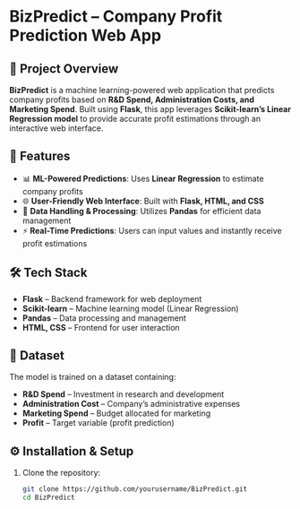 
# BizPredict – Company Profit Prediction Web App  

## 📌 Project Overview  
**BizPredict** is a machine learning-powered web application that predicts company profits based on **R&D Spend, Administration Costs, and Marketing Spend**. Built using **Flask**, this app leverages **Scikit-learn’s Linear Regression model** to provide accurate profit estimations through an interactive web interface.

## 🚀 Features  
- 📊 **ML-Powered Predictions**: Uses **Linear Regression** to estimate company profits  
- 🌐 **User-Friendly Web Interface**: Built with **Flask, HTML, and CSS**  
- 📂 **Data Handling & Processing**: Utilizes **Pandas** for efficient data management  
- ⚡ **Real-Time Predictions**: Users can input values and instantly receive profit estimations  

## 🛠️ Tech Stack  
- **Flask** – Backend framework for web deployment  
- **Scikit-learn** – Machine learning model (Linear Regression)  
- **Pandas** – Data processing and management  
- **HTML, CSS** – Frontend for user interaction  

## 📂 Dataset  
The model is trained on a dataset containing:  
- **R&D Spend** – Investment in research and development  
- **Administration Cost** – Company’s administrative expenses  
- **Marketing Spend** – Budget allocated for marketing  
- **Profit** – Target variable (profit prediction)  

## ⚙️ Installation & Setup  
1. Clone the repository:  
   ```bash
   git clone https://github.com/yourusername/BizPredict.git
   cd BizPredict

